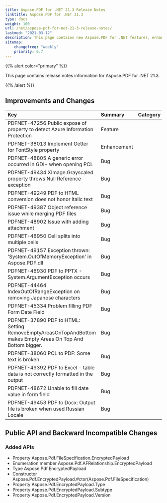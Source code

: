 ```yaml
---
title: Aspose.PDF for .NET 21.3 Release Notes
linktitle: Aspose.PDF for .NET 21.3 
type: docs
weight: 100
url: /net/aspose-pdf-for-net-21-3-release-notes/
lastmod: "2021-03-12"
description: This page contains new Aspose.PDF for .NET features, enhancement, and bug fixes in 2021, version 21.3. 
sitemap:
    changefreq: "weekly"
    priority: 0.7
---
```


{{% alert color="primary" %}} 

This page contains release notes information for Aspose.PDF for .NET 21.3.

{{% /alert %}} 

## Improvements and Changes

|**Key**|**Summary**|**Category**|
| :- | :- | :- |
|PDFNET-47256 Public expose of property to detect Azure Information Protection|Feature|
|PDFNET-38013 Implement Getter for FontStyle property|Enhancement|
|PDFNET-48805 A generic error occurred in GDI+ when opening PCL|Bug|
|PDFNET-49434 XImage.Grayscaled property throws Null Reference exception|Bug|
|PDFNET-49249 PDF to HTML conversion does not honor italic text|Bug|
|PDFNET-49387 Object reference issue while merging PDF files|Bug|
|PDFNET-48902 Issue with adding attachment|Bug|
|PDFNET-48950 Cell splits into multiple cells|Bug|
|PDFNET-49157 Exception thrown: 'System.OutOfMemoryException' in Aspose.PDF.dll|Bug|
|PDFNET-48930 PDF to PPTX - System.ArgumentException occurs|Bug|
|PDFNET-44464 IndexOutOfRangeException on removing Japanese characters|Bug|
|PDFNET-45334 Problem fIlling PDF Form Date Field|Bug|
|PDFNET-37890 PDF to HTML: Setting RemoveEmptyAreasOnTopAndBottom makes Empty Areas On Top And Bottom bigger.|Bug|
|PDFNET-38060 PCL to PDF: Some text is broken|Bug|
|PDFNET-49392 PDF to Excel - table data is not correctly formatted in the output|Bug|
|PDFNET-48672 Unable to fill date value in form field|Bug|
|PDFNET-49453 PDF to Docx: Output file is broken when used Russian Locale|Bug|

## Public API and Backward Incompatible Changes

### Added APIs
* Property Aspose.Pdf.FileSpecification.EncryptedPayload 
* Enumeration member Aspose.Pdf.AFRelationship.EncryptedPayload
* Type Aspose.Pdf.EncryptedPayload
* Constructor Aspose.Pdf.EncryptedPayload.#ctor(Aspose.Pdf.FileSpecification)
* Property Aspose.Pdf.EncryptedPayload.Type
* Property Aspose.Pdf.EncryptedPayload.Subtype
* Property Aspose.Pdf.EncryptedPayload.Version